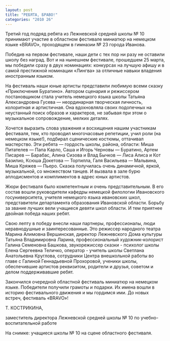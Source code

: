 ```yaml
---
layout: post
title: "РЕБЯТА, БРАВО!"
categories: "2010 26"
---
```


Третий год подряд ребята из Лежневской средней школы № 10 принимают участие в областном фестивале миниатюр на немецком языке «BRAVO», проходящем в гимназии № 23 города Иванова.

Победив на первом фестивале, наши дети с тех пор ни разу не оставили школу без наград. Вот и на нынешнем фестивале, прошедшем 25 марта, мы победили сразу в двух номинациях: конкурсах на лучшую афишу и в самой престижной номинации «Лингва» за отличные навыки владения иностранным языком.

На фестиваль наши юные артисты представили любимую всеми сказку «Приключения Буратино». Автором сценария и режиссером постановщиком стала учитель немецкого языка школы Татьяна Александровна Гусева — неординарная творческая личность, колоритная и артистичная. Она вдохновляла своих подопечных на неустанный поиск образов и характеров, не забывая при этом о музыкальное сопровождение, мелких деталях.

Хочется выразить слова уважения и восхищения нашим участникам фестиваля, тем, кто проводил многочасовые репетиции, учил роли (на немецком языке!), подбирал сценические костюмы, оттачивал мастерство. Эти ребята — гордость школы, района, области: Миша Питателев — Папа Карло, Саша и Игорь Черновы — Буратино, Артем Писарев — Барабас, Алина Сизова и Влад Бычков — Лиса Алиса и Кот Базилио, Ксюша Докетова — Тортилла, Галя Васильева — Мальвина, Миша Кряжев — Пьеро. Сказка получилась очень динамичной, яркой, музыкальной, со множеством танцев. И вызвала в зале бурю аплодисментов и комплиментов в адрес юных артистов.

Жюри фестиваля было компетентным и очень представительным. В его состав вошли руководители кафедры немецкой филологии Ивановского госуниверситета, учителя немецкого языка ивановских школ, представители департамента образования Ивановской области. Борьбу за звание лучших вели учащиеся девяти школ области. И тем приятнее двойная победа наших ребят.

Свою лепту в победу внесли наши партнеры, профессионалы, люди неравнодушные и заинтересованные. Это режиссер народного театра Марина Алимовна Вершинская, директор Лежневского Дома культуры Татьяна Владимировна Ларина, профессиональный художник-колорист Галина Семеновна Башкова, звукорежиссер сказки - психолог школы Елена Сергеевна Теличко, оператор - учитель школы Светлана Анатольевна Круглова, сотрудники Центра внешкольной работы во главе с Галиной Геннадьевной Прохоровой, ученики школы, обеспечившие артистов реквизитом, родители и друзья, советом и делом поддерживавшие ребят.

Закончился очередной областной фестиваль миниатюр на немецком языке. Победители получили грамоты и подарки. Их имена вошли в историю фестивального движения и мы гордимся ими. До новых встреч, фестиваль «BRAVO»!

Т. КОСТРИКИНА,

заместитель директора Лежневской средней школы № 10 по учебно-воспитательной работе

На снимке: учащиеся школы № 10 на сцене областного фестиваля.


